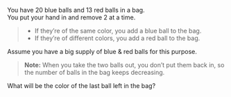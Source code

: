 <div class="markdown-content" id="problem-content">
<p>You have 20 blue balls and 13 red balls in a bag. <br/>
You put your hand in and remove 2 at a time.</p>
<blockquote>
<ul>
<li>If they’re of the same color, you add a blue ball to the bag.</li>
<li>If they’re of different colors, you add a red ball to the bag.</li>
</ul>
</blockquote>
<p>Assume you have a big supply of blue &amp; red balls for this purpose.</p>
<blockquote>
<p><strong>Note:</strong> When you take the two balls out, you don’t put them back in, so the number of balls in the bag keeps decreasing.</p>
</blockquote>
<p>What will be the color of the last ball left in the bag?</p>
</div>